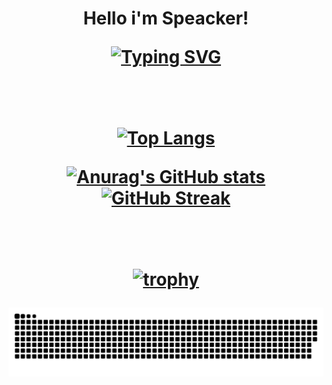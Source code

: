 <h1 align="center"> Hello i'm Speacker! </p>
<a href="https://git.io/typing-svg"><img src="https://readme-typing-svg.demolab.com?font=Fira+Code&weight=1000&size=40&duration=1000&pause=1000&color=057800&center=true&vCenter=true&width=700&lines=C%2B%2B+Programmer+and+Rustacean;High+School+Student;ULTRAKILL,FNAF+AND+SONIC+FAN;3D+Mediocre+Artist;Biggest+Nerd+Ever+%3A)" alt="Typing SVG" /></a>

<br><br>
[![Top Langs](https://github-readme-stats.vercel.app/api/top-langs/?username=speackerdev&layout=compact)](https://github.com/speackerdev/github-readme-stats)

[![Anurag's GitHub stats](https://github-readme-stats.vercel.app/api?username=speackerdev)](https://github.com/speackerdev/github-readme-stats)
[![GitHub Streak](https://streak-stats.demolab.com/?user=speackerdev)](https://git.io/streak-stats)

<br><br>
[![trophy](https://github-profile-trophy.vercel.app/?username=speackerdev&theme=onedark&row=2&column=3)](https://github.com/speackerdev/github-profile-trophy)

![Snake animation](https://github.com/SpeackerDev/SpeackerDev/blob/output/github-contribution-grid-snake.svg)
